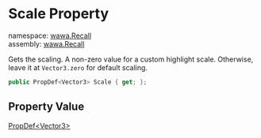 # Scale Property

namespace: [wawa\.Recall](../../wawa.Recall.md)<br />
assembly: [wawa\.Recall](../../../wawa.Recall.md)

Gets the scaling\. A non\-zero value for a custom highlight scale\. Otherwise,
leave it at `Vector3.zero` for default scaling\.

```csharp
public PropDef<Vector3> Scale { get; };
```

## Property Value

[PropDef\<Vector3\>](../../../wawa.Recall/wawa.Recall/PropDef\`1.md)

